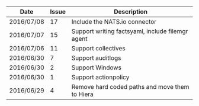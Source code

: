 |Date      |Issue|Description                                                                                              |
|----------|-----|---------------------------------------------------------------------------------------------------------|
|2016/07/08|17   |Include the NATS.io connector                                                                            |
|2016/07/07|15   |Support writing factsyaml, include filemgr agent                                                         |
|2016/07/06|11   |Support collectives                                                                                      |
|2016/06/30|7    |Support auditlogs                                                                                        |
|2016/06/30|2    |Support Windows                                                                                          |
|2016/06/30|1    |Support actionpolicy                                                                                     |
|2016/06/29|4    |Remove hard coded paths and move them to Hiera                                                           |
